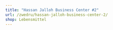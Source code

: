```yaml
---
title: "Hassan Jalloh Business Center #2"
url: /zwedru/hassan-jalloh-business-center-2/
shop: Lebensmittel
---
```


